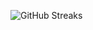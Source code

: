 ![GitHub Streaks](https://github-streaks-mqc9.onrender.com/streak/happilli/image?theme=midnight&cache_bust=1742964547)
